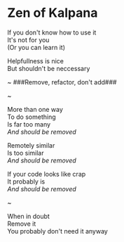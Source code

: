 Zen of Kalpana
==============

If you don't know how to use it<br />
It's not for you<br />
(Or you can learn it)

Helpfullness is nice<br />
But shouldn't be neccessary

~
###Remove, refactor, don't add###

~

More than one way<br />
To do something<br />
Is far too many<br />
_And should be removed_

Remotely similar<br />
Is too similar<br />
_And should be removed_


If your code looks like crap<br />
It probably is<br />
_And should be removed_

~

When in doubt<br />
Remove it<br />
You probably don't need it anyway
